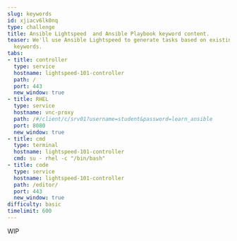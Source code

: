 ```yaml
---
slug: keywords
id: xjiacv6lk0nq
type: challenge
title: Ansible Lightspeed  and Ansible Playbook keyword content.
teaser: We'll use Ansible Lightspeed to generate tasks based on existing Ansible Playbook
  keywords.
tabs:
- title: controller
  type: service
  hostname: lightspeed-101-controller
  path: /
  port: 443
  new_window: true
- title: RHEL
  type: service
  hostname: vnc-proxy
  path: /#/client/c/srv01?username=student&password=learn_ansible
  port: 8080
  new_window: true
- title: cmd
  type: terminal
  hostname: lightspeed-101-controller
  cmd: su - rhel -c "/bin/bash"
- title: code
  type: service
  hostname: lightspeed-101-controller
  path: /editor/
  port: 443
  new_window: true
difficulty: basic
timelimit: 600
---
```

WIP
